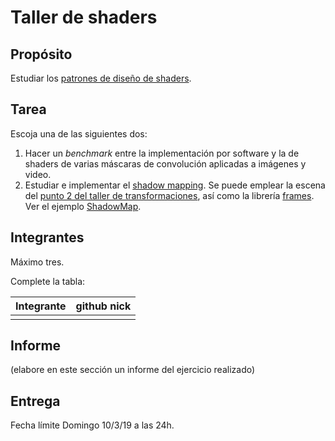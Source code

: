 # Taller de shaders

## Propósito

Estudiar los [patrones de diseño de shaders](http://visualcomputing.github.io/Shaders/#/4).

## Tarea

Escoja una de las siguientes dos:

1. Hacer un _benchmark_ entre la implementación por software y la de shaders de varias máscaras de convolución aplicadas a imágenes y video.
2. Estudiar e implementar el [shadow mapping](http://www.opengl-tutorial.org/intermediate-tutorials/tutorial-16-shadow-mapping/). Se puede emplear la escena del [punto 2 del taller de transformaciones](https://github.com/VisualComputing/Transformations_ws), así como la librería [frames](https://github.com/VisualComputing/frames). Ver el ejemplo [ShadowMap](https://github.com/VisualComputing/frames/tree/master/examples/demos/ShadowMap).

## Integrantes

Máximo tres.

Complete la tabla:

| Integrante | github nick |
|------------|-------------|
|            |             |

## Informe

(elabore en este sección un informe del ejercicio realizado)

## Entrega

Fecha límite Domingo 10/3/19 a las 24h.

